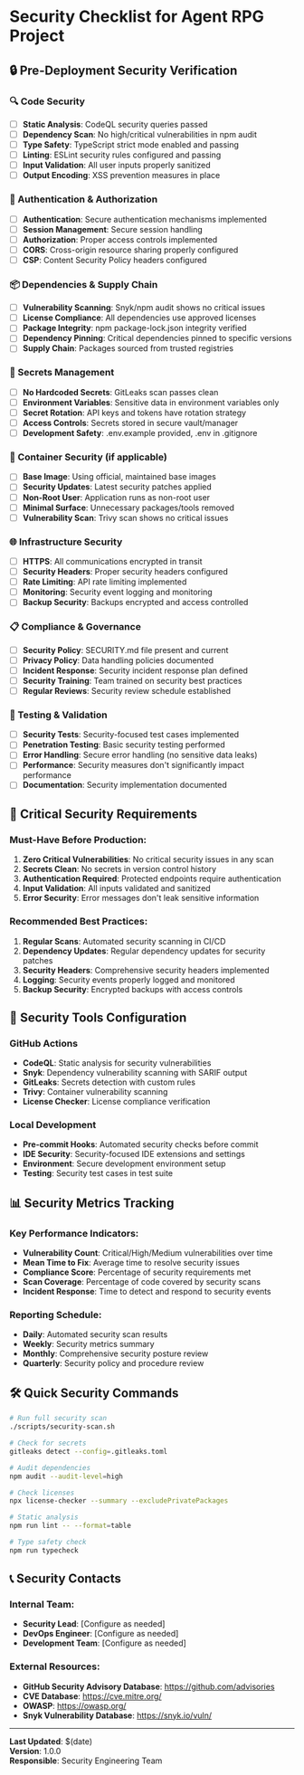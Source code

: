 # Security Checklist for Agent RPG Project

## 🔒 Pre-Deployment Security Verification

### 🔍 Code Security
- [ ] **Static Analysis**: CodeQL security queries passed
- [ ] **Dependency Scan**: No high/critical vulnerabilities in npm audit
- [ ] **Type Safety**: TypeScript strict mode enabled and passing
- [ ] **Linting**: ESLint security rules configured and passing
- [ ] **Input Validation**: All user inputs properly sanitized
- [ ] **Output Encoding**: XSS prevention measures in place

### 🔐 Authentication & Authorization
- [ ] **Authentication**: Secure authentication mechanisms implemented
- [ ] **Session Management**: Secure session handling
- [ ] **Authorization**: Proper access controls implemented
- [ ] **CORS**: Cross-origin resource sharing properly configured
- [ ] **CSP**: Content Security Policy headers configured

### 📦 Dependencies & Supply Chain
- [ ] **Vulnerability Scanning**: Snyk/npm audit shows no critical issues
- [ ] **License Compliance**: All dependencies use approved licenses
- [ ] **Package Integrity**: npm package-lock.json integrity verified
- [ ] **Dependency Pinning**: Critical dependencies pinned to specific versions
- [ ] **Supply Chain**: Packages sourced from trusted registries

### 🔑 Secrets Management
- [ ] **No Hardcoded Secrets**: GitLeaks scan passes clean
- [ ] **Environment Variables**: Sensitive data in environment variables only
- [ ] **Secret Rotation**: API keys and tokens have rotation strategy
- [ ] **Access Controls**: Secrets stored in secure vault/manager
- [ ] **Development Safety**: .env.example provided, .env in .gitignore

### 🐳 Container Security (if applicable)
- [ ] **Base Image**: Using official, maintained base images
- [ ] **Security Updates**: Latest security patches applied
- [ ] **Non-Root User**: Application runs as non-root user
- [ ] **Minimal Surface**: Unnecessary packages/tools removed
- [ ] **Vulnerability Scan**: Trivy scan shows no critical issues

### 🌐 Infrastructure Security
- [ ] **HTTPS**: All communications encrypted in transit
- [ ] **Security Headers**: Proper security headers configured
- [ ] **Rate Limiting**: API rate limiting implemented
- [ ] **Monitoring**: Security event logging and monitoring
- [ ] **Backup Security**: Backups encrypted and access controlled

### 📋 Compliance & Governance
- [ ] **Security Policy**: SECURITY.md file present and current
- [ ] **Privacy Policy**: Data handling policies documented
- [ ] **Incident Response**: Security incident response plan defined
- [ ] **Security Training**: Team trained on security best practices
- [ ] **Regular Reviews**: Security review schedule established

### 🧪 Testing & Validation
- [ ] **Security Tests**: Security-focused test cases implemented
- [ ] **Penetration Testing**: Basic security testing performed
- [ ] **Error Handling**: Secure error handling (no sensitive data leaks)
- [ ] **Performance**: Security measures don't significantly impact performance
- [ ] **Documentation**: Security implementation documented

## 🚨 Critical Security Requirements

### Must-Have Before Production:
1. **Zero Critical Vulnerabilities**: No critical security issues in any scan
2. **Secrets Clean**: No secrets in version control history
3. **Authentication Required**: Protected endpoints require authentication
4. **Input Validation**: All inputs validated and sanitized
5. **Error Security**: Error messages don't leak sensitive information

### Recommended Best Practices:
1. **Regular Scans**: Automated security scanning in CI/CD
2. **Dependency Updates**: Regular dependency updates for security patches
3. **Security Headers**: Comprehensive security headers implemented
4. **Logging**: Security events properly logged and monitored
5. **Backup Security**: Encrypted backups with access controls

## 🔧 Security Tools Configuration

### GitHub Actions
- **CodeQL**: Static analysis for security vulnerabilities
- **Snyk**: Dependency vulnerability scanning with SARIF output
- **GitLeaks**: Secrets detection with custom rules
- **Trivy**: Container vulnerability scanning
- **License Checker**: License compliance verification

### Local Development
- **Pre-commit Hooks**: Automated security checks before commit
- **IDE Security**: Security-focused IDE extensions and settings
- **Environment**: Secure development environment setup
- **Testing**: Security test cases in test suite

## 📊 Security Metrics Tracking

### Key Performance Indicators:
- **Vulnerability Count**: Critical/High/Medium vulnerabilities over time
- **Mean Time to Fix**: Average time to resolve security issues
- **Compliance Score**: Percentage of security requirements met
- **Scan Coverage**: Percentage of code covered by security scans
- **Incident Response**: Time to detect and respond to security events

### Reporting Schedule:
- **Daily**: Automated security scan results
- **Weekly**: Security metrics summary
- **Monthly**: Comprehensive security posture review
- **Quarterly**: Security policy and procedure review

## 🛠️ Quick Security Commands

```bash
# Run full security scan
./scripts/security-scan.sh

# Check for secrets
gitleaks detect --config=.gitleaks.toml

# Audit dependencies
npm audit --audit-level=high

# Check licenses
npx license-checker --summary --excludePrivatePackages

# Static analysis
npm run lint -- --format=table

# Type safety check
npm run typecheck
```

## 📞 Security Contacts

### Internal Team:
- **Security Lead**: [Configure as needed]
- **DevOps Engineer**: [Configure as needed] 
- **Development Team**: [Configure as needed]

### External Resources:
- **GitHub Security Advisory Database**: https://github.com/advisories
- **CVE Database**: https://cve.mitre.org/
- **OWASP**: https://owasp.org/
- **Snyk Vulnerability Database**: https://snyk.io/vuln/

---

**Last Updated**: $(date)  
**Version**: 1.0.0  
**Responsible**: Security Engineering Team
